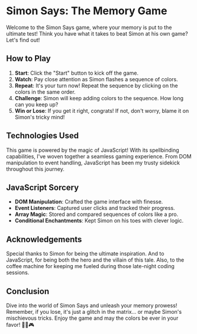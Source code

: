 # Simon Says: The Memory Game

Welcome to the Simon Says game, where your memory is put to the ultimate test! Think you have what it takes to beat Simon at his own game? Let's find out!

## How to Play

1. **Start**: Click the "Start" button to kick off the game.
2. **Watch**: Pay close attention as Simon flashes a sequence of colors.
3. **Repeat**: It's your turn now! Repeat the sequence by clicking on the colors in the same order.
4. **Challenge**: Simon will keep adding colors to the sequence. How long can you keep up?
5. **Win or Lose**: If you get it right, congrats! If not, don't worry, blame it on Simon's tricky mind!

## Technologies Used

This game is powered by the magic of JavaScript! With its spellbinding capabilities, I've woven together a seamless gaming experience. From DOM manipulation to event handling, JavaScript has been my trusty sidekick throughout this journey.

## JavaScript Sorcery

- **DOM Manipulation**: Crafted the game interface with finesse.
- **Event Listeners**: Captured user clicks and tracked their progress.
- **Array Magic**: Stored and compared sequences of colors like a pro.
- **Conditional Enchantments**: Kept Simon on his toes with clever logic.

## Acknowledgements

Special thanks to Simon for being the ultimate inspiration. And to JavaScript, for being both the hero and the villain of this tale. Also, to the coffee machine for keeping me fueled during those late-night coding sessions.

## Conclusion

Dive into the world of Simon Says and unleash your memory prowess! Remember, if you lose, it's just a glitch in the matrix... or maybe Simon's mischievous tricks. Enjoy the game and may the colors be ever in your favor! 🌈🧠🎮
